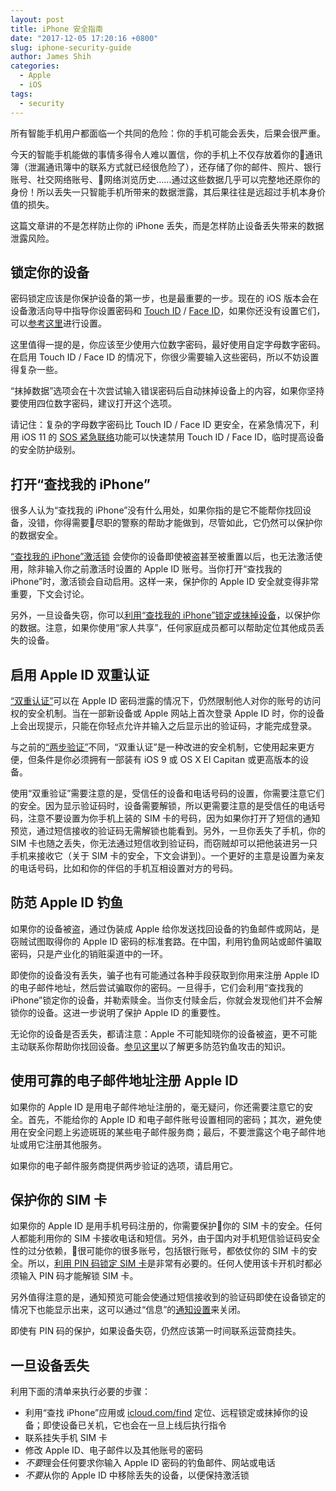 ```yaml
---
layout: post
title: iPhone 安全指南
date: "2017-12-05 17:20:16 +0800"
slug: iphone-security-guide
author: James Shih
categories:
  - Apple
  - iOS
tags:
  - security
---
```

所有智能手机用户都面临一个共同的危险：你的手机可能会丢失，后果会很严重。

今天的智能手机能做的事情多得令人难以置信，你的手机上不仅存放着你的通讯簿（泄漏通讯簿中的联系方式就已经很危险了），还存储了你的邮件、照片、银行账号、社交网络账号、网络浏览历史……通过这些数据几乎可以完整地还原你的身份！所以丢失一只智能手机所带来的数据泄露，其后果往往是远超过手机本身价值的损失。

这篇文章讲的不是怎样防止你的 iPhone 丢失，而是怎样防止设备丢失带来的数据泄露风险。

## 锁定你的设备

密码锁定应该是你保护设备的第一步，也是最重要的一步。现在的 iOS 版本会在设备激活向导中指导你设置密码和 [Touch ID](https://support.apple.com/zh-cn/HT201371) / [Face ID](https://support.apple.com/zh-cn/HT208109)，如果你还没有设置它们，可以[参考这里](https://support.apple.com/zh-cn/HT204060)进行设置。

这里值得一提的是，你应该至少使用六位数字密码，最好使用自定字母数字密码。在启用 Touch ID / Face ID 的情况下，你很少需要输入这些密码，所以不妨设置得复杂一些。

“抹掉数据”选项会在十次尝试输入错误密码后自动抹掉设备上的内容，如果你坚持要使用四位数字密码，建议打开这个选项。

请记住：复杂的字母数字密码比 Touch ID / Face ID 更安全，在紧急情况下，利用 iOS 11 的 [SOS 紧急联络](https://support.apple.com/zh-cn/HT208076)功能可以快速禁用 Touch ID / Face ID，临时提高设备的安全防护级别。

## 打开“查找我的 iPhone”

很多人认为“查找我的 iPhone”没有什么用处，如果你指的是它不能帮你找回设备，没错，你得需要尽职的警察的帮助才能做到，尽管如此，它仍然可以保护你的数据安全。

[“查找我的 iPhone”激活锁](https://support.apple.com/zh-cn/HT201365) 会使你的设备即使被盗甚至被重置以后，也无法激活使用，除非输入你之前激活时设置的 Apple ID 账号。当你打开“查找我的 iPhone”时，激活锁会自动启用。这样一来，保护你的 Apple ID 安全就变得非常重要，下文会讨论。

另外，一旦设备失窃，你可以[利用“查找我的 iPhone”锁定或抹掉设备](https://support.apple.com/zh-cn/HT201472)，以保护你的数据。注意，如果你使用“家人共享”，任何家庭成员都可以帮助定位其他成员丢失的设备。

## 启用 Apple ID 双重认证

[“双重认证”](https://support.apple.com/zh-cn/HT204915)可以在 Apple ID 密码泄露的情况下，仍然限制他人对你的账号的访问权的安全机制。当在一部新设备或 Apple 网站上首次登录 Apple ID 时，你的设备上会出现提示，只能在你轻点允许并输入之后显示出的验证码，才能完成登录。

与之前的[“两步验证”](https://support.apple.com/zh-cn/HT204152)不同，“双重认证”是一种改进的安全机制，它使用起来更方便，但条件是你必须拥有一部装有 iOS 9 或 OS X El Capitan 或更高版本的设备。

使用“双重验证”需要注意的是，受信任的设备和电话号码的设置，你需要注意它们的安全。因为显示验证码时，设备需要解锁，所以更需要注意的是受信任的电话号码，注意不要设置为你手机上装的 SIM 卡的号码，因为如果你打开了短信的通知预览，通过短信接收的验证码无需解锁也能看到。另外，一旦你丢失了手机，你的 SIM 卡也随之丢失，你无法通过短信收到验证码，而窃贼却可以把他装进另一只手机来接收它（关于 SIM 卡的安全，下文会讲到）。一个更好的主意是设置为亲友的电话号码，比如和你的伴侣的手机互相设置对方的号码。

## 防范 Apple ID 钓鱼

如果你的设备被盗，通过伪装成 Apple 给你发送找回设备的钓鱼邮件或网站，是窃贼试图取得你的 Apple ID 密码的标准套路。在中国，利用钓鱼网站或邮件骗取密码，只是产业化的销赃渠道中的一环。

即使你的设备没有丢失，骗子也有可能通过各种手段获取到你用来注册 Apple ID 的电子邮件地址，然后尝试骗取你的密码。一旦得手，它们会利用“查找我的 iPhone”锁定你的设备，并勒索赎金。当你支付赎金后，你就会发现他们并不会解锁你的设备。这进一步说明了保护 Apple ID 的重要性。

无论你的设备是否丢失，都请注意：Apple 不可能知晓你的设备被盗，更不可能主动联系你帮助你找回设备。[参见这里](https://support.apple.com/zh-cn/HT204759)以了解更多防范钓鱼攻击的知识。

## 使用可靠的电子邮件地址注册 Apple ID

如果你的 Apple ID 是用电子邮件地址注册的，毫无疑问，你还需要注意它的安全。首先，不能给你的 Apple ID 和电子邮件账号设置相同的密码；其次，避免使用在安全问题上劣迹斑斑的某些电子邮件服务商；最后，不要泄露这个电子邮件地址或用它注册其他服务。

如果你的电子邮件服务商提供两步验证的选项，请启用它。

## 保护你的 SIM 卡

如果你的 Apple ID 是用手机号码注册的，你需要保护你的 SIM 卡的安全。任何人都能利用你的 SIM 卡接收电话和短信。另外，由于国内对手机短信验证码安全性的过分依赖，很可能你的很多账号，包括银行账号，都依仗你的 SIM 卡的安全。所以，[利用 PIN 码锁定 SIM 卡](https://support.apple.com/zh-cn/HT201529)是非常有必要的。任何人使用该卡开机时都必须输入 PIN 码才能解锁 SIM 卡。

另外值得注意的是，通知预览可能会使通过短信接收到的验证码即使在设备锁定的情况下也能显示出来，这可以通过“信息”的[通知设置](https://support.apple.com/zh-cn/HT201925#settings)来关闭。

即使有 PIN 码的保护，如果设备失窃，仍然应该第一时间联系运营商挂失。

## 一旦设备丢失

利用下面的清单来执行必要的步骤：

- 利用“查找 iPhone”应用或 [icloud.com/find](http://icloud.com/find) 定位、远程锁定或抹掉你的设备；即使设备已关机，它也会在一旦上线后执行指令
- 联系挂失手机 SIM 卡
- 修改 Apple ID、电子邮件以及其他账号的密码
- *不要*理会任何要求你输入 Apple ID 密码的钓鱼邮件、网站或电话
- *不要*从你的 Apple ID 中移除丢失的设备，以便保持激活锁
